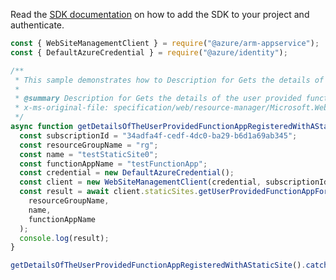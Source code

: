 Read the [SDK documentation](https://github.com/Azure/azure-sdk-for-js/blob/%40azure%2Farm-appservice_12.0.0/sdk/appservice/arm-appservice/README.md) on how to add the SDK to your project and authenticate.

```javascript
const { WebSiteManagementClient } = require("@azure/arm-appservice");
const { DefaultAzureCredential } = require("@azure/identity");

/**
 * This sample demonstrates how to Description for Gets the details of the user provided function app registered with a static site
 *
 * @summary Description for Gets the details of the user provided function app registered with a static site
 * x-ms-original-file: specification/web/resource-manager/Microsoft.Web/stable/2021-03-01/examples/GetUserProvidedFunctionAppForStaticSite.json
 */
async function getDetailsOfTheUserProvidedFunctionAppRegisteredWithAStaticSite() {
  const subscriptionId = "34adfa4f-cedf-4dc0-ba29-b6d1a69ab345";
  const resourceGroupName = "rg";
  const name = "testStaticSite0";
  const functionAppName = "testFunctionApp";
  const credential = new DefaultAzureCredential();
  const client = new WebSiteManagementClient(credential, subscriptionId);
  const result = await client.staticSites.getUserProvidedFunctionAppForStaticSite(
    resourceGroupName,
    name,
    functionAppName
  );
  console.log(result);
}

getDetailsOfTheUserProvidedFunctionAppRegisteredWithAStaticSite().catch(console.error);
```
